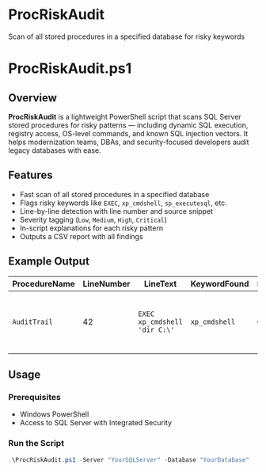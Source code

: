 # ProcRiskAudit
Scan of all stored procedures in a specified database for risky keywords
#  ProcRiskAudit.ps1

## Overview
**ProcRiskAudit** is a lightweight PowerShell script that scans SQL Server stored procedures for risky patterns — including dynamic SQL execution, registry access, OS-level commands, and known SQL injection vectors. It helps modernization teams, DBAs, and security-focused developers audit legacy databases with ease.

## Features
-  Fast scan of all stored procedures in a specified database
-  Flags risky keywords like `EXEC`, `xp_cmdshell`, `sp_executesql`, etc.
-  Line-by-line detection with line number and source snippet
-  Severity tagging (`Low`, `Medium`, `High`, `Critical`)
-  In-script explanations for each risky pattern
-  Outputs a CSV report with all findings

## Example Output

| ProcedureName | LineNumber | LineText                          | KeywordFound | Severity | RiskReason |
|---------------|------------|-----------------------------------|--------------|----------|------------|
| `AuditTrail`  | 42         | `EXEC xp_cmdshell 'dir C:\'`     | `xp_cmdshell`| Critical | Executes OS-level commands; high privilege abuse risk |

## Usage

### Prerequisites
- Windows PowerShell
- Access to SQL Server with Integrated Security

### Run the Script

```powershell
.\ProcRiskAudit.ps1 -Server "YourSQLServer" -Database "YourDatabase"

